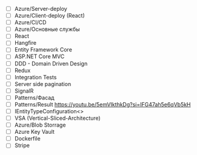 - [ ] Azure/Server-deploy
- [ ] Azure/Client-deploy (React)
- [ ] Azure/CI/CD
- [ ] Azure/Основные службы
- [ ] React
- [ ] Hangfire
- [ ] Entity Framework Core
- [ ] ASP.NET Core MVC
- [ ] DDD - Domain Driven Design
- [ ] Redux
- [ ] Integration Tests
- [ ] Server side pagination
- [ ] SignalR
- [ ] Patterns/Фасад
- [ ] Patterns/Result https://youtu.be/5emVIkthkDg?si=IFG47ah5e6qVb5kH
- [ ] IEntityTypeConfiguration<>
- [ ] VSA (Vertical-Sliced-Architecture)
- [ ] Azure/Blob Storrage
- [ ] Azure Key Vault
- [ ] Dockerfile
- [ ] Stripe